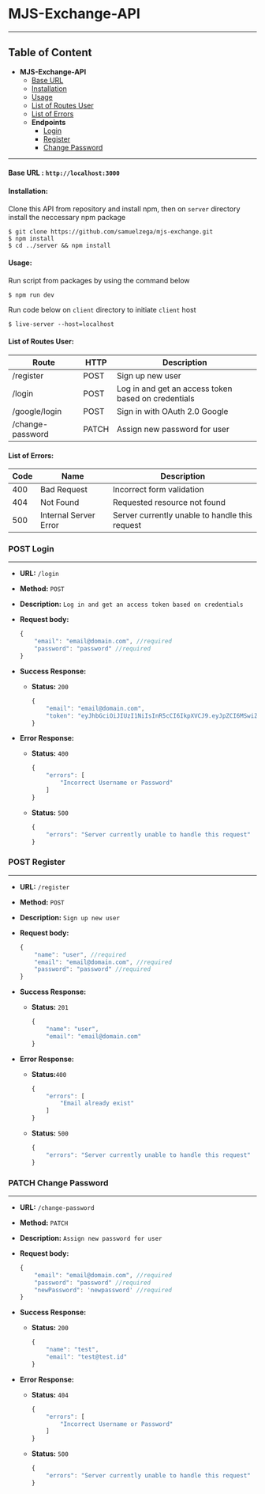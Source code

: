# MJS-Exchange-API

------
## Table of Content

- **MJS-Exchange-API**
  - [Base URL](#base-url--httplocalhost3000)
  - [Installation](#installation)
  - [Usage](#usage)
  - [List of Routes User](#list-of-routes-user)
  - [List of Errors](#list-of-errors)
  - **Endpoints**
    - [Login](#post-login)
    - [Register](#post-register)
    - [Change Password](#patch-change-password)
------

#### **Base URL :** `http://localhost:3000`

#### **Installation:**

Clone this API from repository and install npm, then on `server` directory install the neccessary npm package

```
$ git clone https://github.com/samuelzega/mjs-exchange.git
$ npm install
$ cd ../server && npm install
```

#### **Usage:**

Run script from packages by using the command below

```
$ npm run dev
```

Run code below on `client` directory to initiate `client` host

```
$ live-server --host=localhost
```

#### **List of Routes User:**

| **Route**        | **HTTP** | **Description**                                     |
| ---------------- | -------- | --------------------------------------------------- |
| /register        | POST     | Sign up new user                                    |
| /login           | POST     | Log in and get an access token based on credentials |
| /google/login    | POST     | Sign in with OAuth 2.0 Google                       |
| /change-password | PATCH    | Assign new password for user                        |

#### **List of Errors:**

| **Code** | **Name**              | **Description**                                |
| -------- | --------------------- | ---------------------------------------------- |
| 400      | Bad Request           | Incorrect form validation                      |
| 404      | Not Found             | Requested resource not found                   |
| 500      | Internal Server Error | Server currently unable to handle this request |



### **POST Login**

------

- **URL:** `/login`

- **Method:** `POST`

- **Description:** `Log in and get an access token based on credentials`

- **Request body:**

  ```javascript
  {
      "email": "email@domain.com", //required
      "password": "password" //required
  }
  ```

- **Success Response:**

  - **Status:** `200`

    ```javascript
    {
        "email": "email@domain.com",
        "token": "eyJhbGciOiJIUzI1NiIsInR5cCI6IkpXVCJ9.eyJpZCI6MSwiZW1haWwiOiJ0ZXN0QHRlc3QuaWQiLCJpYXQiOjE1ODEwMTUyMTl9.OQYDBjJ0VvAAm7fsXVqKZBg8ZFt4mEdM50wOBih4DlQ"
    }
    ```

- **Error Response:**

  - **Status:** `400`

    ```javascript
    {
        "errors": [
            "Incorrect Username or Password"
        ]
    }
    ```

  - **Status:** `500`

    ```javascript
    {
        "errors": "Server currently unable to handle this request"
    }
    ```

### **POST Register**

------

- **URL:** `/register`

- **Method:** `POST`

- **Description:** `Sign up new user`

- **Request body:**

  ```javascript
  {
      "name": "user", //required
      "email": "email@domain.com", //required
      "password": "password" //required
  }
  ```

- **Success Response:**

  - **Status:** `201`

    ```javascript
    {
        "name": "user",
        "email": "email@domain.com"
    }
    ```

- **Error Response:**

  - **Status:**`400`

    ```javascript
    {
        "errors": [
            "Email already exist"
        ]
    }
    ```

  - **Status:** `500`

    ```javascript
    {
        "errors": "Server currently unable to handle this request"
    }
    ```


### **PATCH Change Password**

------

- **URL:** `/change-password`

- **Method:** `PATCH`

- **Description:** `Assign new password for user`

- **Request body:**

  ```javascript
  {
      "email": "email@domain.com", //required
      "password": "password" //required
      "newPassword": 'newpassword' //required
  }
  ```

- **Success Response:**

  - **Status:** `200`

    ```javascript
    {
        "name": "test",
        "email": "test@test.id"
    }
    ```

- **Error Response:**

  - **Status:** `404`

    ```javascript
    {
        "errors": [
            "Incorrect Username or Password"
        ]
    }
    ```

  - **Status:** `500`

    ```javascript
    {
        "errors": "Server currently unable to handle this request"
    }
    ```

